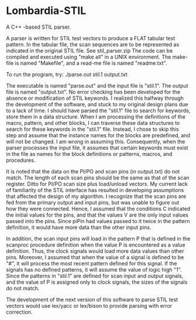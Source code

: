 Lombardia-STIL
==============

A C++ -based STIL parser.

A parser is written for STIL test vectors to produce a FLAT tabular test pattern. In the tabular file, the scan sequences are to be represented as indicated in the original STIL file. See stil_parser.zip
The code can be compiled and executed using "make all" in a UNIX environment. The make-file is named "Makefile", and a read-me file is named "readme.txt".

 To run the program, try: ./parse.out stil.1 output.txt

The executable is named "parse.out" and the input file is "stil.1". The output file is named "output.txt".
No error checking has been developed for the absence or modification of STIL keywords. I realized this halfway through the development of the software, and stuck to my original design plans due to a lack of time. I should have parsed the "stil.1" file to search for keywords, store them in a data structure. When I am processing the definitions of the macro, pattern, and other blocks, I can traverse these data structures to search for these keywords in the "stil.1" file. Instead, I chose to skip this step and assume that the instance names for the blocks are predefined, and will not be changed. I am wrong in assuming this. Consequently, when the parser processes the input file, it assumes that certain keywords must exist in the file as names for the block definitions or patterns, macros, and procedures.

It is noted that the data on the PI/PO and scan pins (in output.txt) do not match. The length of each scan pins should be the same as that of the scan register. Ditto for PI/PO scan size plus load/unload vectors. My current lack of familiarity of the STIL interface has resulted in developing assumptions that affected the design of my algorithm. I recognize that the scan pins are fed from the primary output and input pins, but was unable to figure out how they were connected. Hence, I assumed that the conditions C indicated the initial values for the pins, and that the values V are the only input values passed into the pins. Since piPin had values passed to it twice in the pattern definition, it would have more data than the other input pins.

 In addition, the scan input pins will load in the pattern P that is defined in the scanproc procedure definition when the value P is encountered as a value definition. Thus, the clock signals would load more data values than other pins. Moreover, I assumed that when the value of a signal is defined to be "#", it will process the most recent pattern defined for this signal. If the signals has no defined patterns, it will assume the value of logic high "1". Since the patterns in "stil.1" are defined for scan input and output signals, and the value of P is assigned only to clock signals, the sizes of the signals do not match.

The development of the next version of this software to parse STIL test vectors would use lex/yacc or lex/bison to provide parsing with error correction. 

